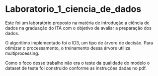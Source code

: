 # Laboratorio_1_ciencia_de_dados

Este foi um laboratório proposto na matéria de introdução a ciência de dados na graduação do ITA com o objetivo de avaliar a preparação dos dados.

O algoritimo implementado foi o ID3, um tipo de árvore de decisão. Para otimizar o processamento, o treinamento dessa árvore utiliza multiprocessing.

Como o foco desse trabalho não era o teste da qualidade do modelo o dataset de teste foi construido conforme as instruções dadas no pdf.
